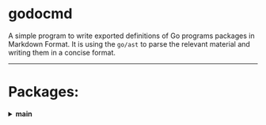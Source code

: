 # godocmd

A simple program to write exported definitions of Go programs packages in Markdown Format.
It is using the `go/ast` to parse the relevant material and writing them in a concise format.

---

<!--- GODOCMD BEGIN --->
# Packages:

<details>
	<summary> <strong> main </strong> </summary>	

---

##### Functions:

1. [`GetMappedSyntaxTree`](./main.go#L28): No description provided.
2. [`Scan`](./main.go#L210): No description provided.

---
##### Types

1. [`FuncDecl`](./type.go#L28): No description provided.

	Methods:
	1. [`String`](./fmt.go#L9): No description provided.
2. [`FuncDecls`](./type.go#L37): No description provided.

	Methods:
	1. [`String`](./fmt.go#L17): No description provided.
3. [`Package`](./type.go#L12): No description provided.

	Methods:
	1. [`String`](./fmt.go#L48): No description provided.
4. [`Packages`](./type.go#L5): No description provided.

	Methods:
	1. [`String`](./fmt.go#L79): No description provided.
5. [`Pos`](./type.go#L7): No description provided.

6. [`StructDecl`](./type.go#L20): No description provided.

	Methods:
	1. [`String`](./fmt.go#L13): No description provided.
7. [`StructDecls`](./type.go#L35): No description provided.

	Methods:
	1. [`String`](./fmt.go#L25): No description provided.

---
</details>
<!--- GODOCMD END --->
